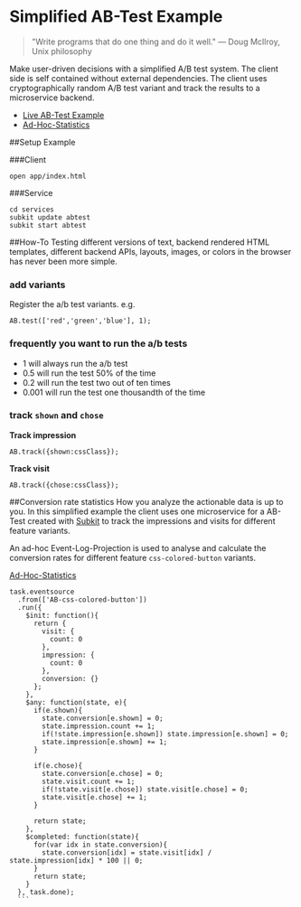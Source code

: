 # Simplified AB-Test Example

> "Write programs that do one thing and do it well." — Doug McIlroy, Unix philosophy 

Make user-driven decisions with a simplified A/B test system. The client side is self contained without external dependencies. The client uses cryptographically random A/B test variant and track the results to a microservice backend.

* [Live AB-Test Example](http://mikebild.github.io/ab-test-example)
* [Ad-Hoc-Statistics](https://demoabtest.subkit.io/api/AB-css-colored-button-stats)

##Setup Example

###Client

```
open app/index.html
```

###Service

```
cd services
subkit update abtest
subkit start abtest
```

##How-To 
Testing different versions of text, backend rendered HTML templates, different backend APIs, layouts, images, or colors in the browser has never been more simple.

### add variants
Register the a/b test variants. e.g.

```
AB.test(['red','green','blue'], 1);
```

### frequently you want to run the a/b tests
* 1 will always run the a/b test
* 0.5 will run the test 50% of the time
* 0.2 will run the test two out of ten times
* 0.001 will run the test one thousandth of the time

### track `shown` and `chose`

**Track impression**

```
AB.track({shown:cssClass});
```

**Track visit**

```
AB.track({chose:cssClass});
```

##Conversion rate statistics
How you analyze the actionable data is up to you. In this simplified example the client uses one microservice for a AB-Test created with [Subkit](http://subkit.io) to track the impressions and visits for different feature variants.

An ad-hoc Event-Log-Projection is used to analyse and calculate the conversion rates for different feature `css-colored-button` variants.

[Ad-Hoc-Statistics](https://demoabtest.subkit.io/api/AB-css-colored-button-stats)

````
task.eventsource  
  .from(['AB-css-colored-button'])  
  .run({
    $init: function(){
      return {
        visit: {
          count: 0
        },
        impression: {
          count: 0
        },
        conversion: {}
      };      
    },
    $any: function(state, e){
      if(e.shown){
        state.conversion[e.shown] = 0;
        state.impression.count += 1;
        if(!state.impression[e.shown]) state.impression[e.shown] = 0;
        state.impression[e.shown] += 1;
      }
      
      if(e.chose){
        state.conversion[e.chose] = 0;
        state.visit.count += 1;
        if(!state.visit[e.chose]) state.visit[e.chose] = 0;
        state.visit[e.chose] += 1;
      }      

      return state;
    },
    $completed: function(state){
      for(var idx in state.conversion){
        state.conversion[idx] = state.visit[idx] / state.impression[idx] * 100 || 0;
      } 
      return state;
    }
  }, task.done);
  ```
